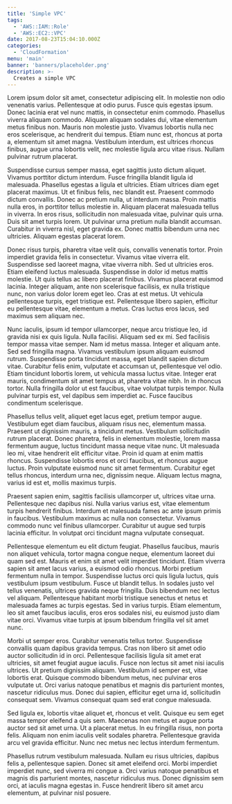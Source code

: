 ```yaml
---
title: 'Simple VPC'
tags:
  - 'AWS::IAM::Role'
  - 'AWS::EC2::VPC'
date: 2017-08-23T15:04:10.000Z
categories: 
  - 'CloudFormation'
menu: 'main'
banner: 'banners/placeholder.png'
description: >-
  Creates a simple VPC
---
```


Lorem ipsum dolor sit amet, consectetur adipiscing elit. In molestie non odio venenatis varius. Pellentesque at odio purus. Fusce quis egestas ipsum. Donec lacinia erat vel nunc mattis, in consectetur enim commodo. Phasellus viverra aliquam commodo. Aliquam aliquam sodales dui, vitae elementum metus finibus non. Mauris non molestie justo. Vivamus lobortis nulla nec eros scelerisque, ac hendrerit dui tempus. Etiam nunc est, rhoncus at porta a, elementum sit amet magna. Vestibulum interdum, est ultrices rhoncus finibus, augue urna lobortis velit, nec molestie ligula arcu vitae risus. Nullam pulvinar rutrum placerat.

Suspendisse cursus semper massa, eget sagittis justo dictum aliquet. Vivamus porttitor dictum interdum. Fusce fringilla blandit ligula id malesuada. Phasellus egestas a ligula et ultricies. Etiam ultrices diam eget placerat maximus. Ut et finibus felis, nec blandit est. Praesent commodo dictum convallis. Donec ac pretium nulla, ut interdum massa. Proin mattis nulla eros, in porttitor tellus molestie in. Aliquam placerat malesuada tellus in viverra. In eros risus, sollicitudin non malesuada vitae, pulvinar quis urna. Duis sit amet turpis lorem. Ut pulvinar urna pretium nulla blandit accumsan. Curabitur in viverra nisl, eget gravida ex. Donec mattis bibendum urna nec ultricies. Aliquam egestas placerat lorem.

Donec risus turpis, pharetra vitae velit quis, convallis venenatis tortor. Proin imperdiet gravida felis in consectetur. Vivamus vitae viverra elit. Suspendisse sed laoreet magna, vitae viverra nibh. Sed ut ultricies eros. Etiam eleifend luctus malesuada. Suspendisse in dolor id metus mattis molestie. Ut quis tellus ac libero placerat finibus. Vivamus placerat euismod lacinia. Integer aliquam, ante non scelerisque facilisis, ex nulla tristique nunc, non varius dolor lorem eget leo. Cras at est metus. Ut vehicula pellentesque turpis, eget tristique est. Pellentesque libero sapien, efficitur eu pellentesque vitae, elementum a metus. Cras luctus eros lacus, sed maximus sem aliquam nec.

Nunc iaculis, ipsum id tempor ullamcorper, neque arcu tristique leo, id gravida nisi ex quis ligula. Nulla facilisi. Aliquam sed ex mi. Sed facilisis tempor massa vitae semper. Nam id metus massa. Integer et aliquam ante. Sed sed fringilla magna. Vivamus vestibulum ipsum aliquam euismod rutrum. Suspendisse porta tincidunt massa, eget blandit sapien dictum vitae. Curabitur felis enim, vulputate et accumsan ut, pellentesque vel odio. Etiam tincidunt lobortis lorem, ut vehicula massa luctus vitae. Integer erat mauris, condimentum sit amet tempus at, pharetra vitae nibh. In in rhoncus tortor. Nulla fringilla dolor ut est faucibus, vitae volutpat turpis tempor. Nulla pulvinar turpis est, vel dapibus sem imperdiet ac. Fusce faucibus condimentum scelerisque.

Phasellus tellus velit, aliquet eget lacus eget, pretium tempor augue. Vestibulum eget diam faucibus, aliquam risus nec, elementum massa. Praesent ut dignissim mauris, a tincidunt metus. Vestibulum sollicitudin rutrum placerat. Donec pharetra, felis in elementum molestie, lorem massa fermentum augue, luctus tincidunt massa neque vitae nunc. Ut malesuada leo mi, vitae hendrerit elit efficitur vitae. Proin id quam at enim mattis rhoncus. Suspendisse lobortis eros et orci faucibus, et rhoncus augue luctus. Proin vulputate euismod nunc sit amet fermentum. Curabitur eget tellus rhoncus, interdum urna nec, dignissim neque. Aliquam lectus magna, varius id est et, mollis maximus turpis.

Praesent sapien enim, sagittis facilisis ullamcorper ut, ultrices vitae urna. Pellentesque nec dapibus nisi. Nulla varius varius est, vitae elementum turpis hendrerit finibus. Interdum et malesuada fames ac ante ipsum primis in faucibus. Vestibulum maximus ac nulla non consectetur. Vivamus commodo nunc vel finibus ullamcorper. Curabitur ut augue sed turpis lacinia efficitur. In volutpat orci tincidunt magna vulputate consequat.

Pellentesque elementum eu elit dictum feugiat. Phasellus faucibus, mauris non aliquet vehicula, tortor magna congue neque, elementum laoreet dui quam sed est. Mauris et enim sit amet velit imperdiet tincidunt. Etiam viverra sapien sit amet lacus varius, a euismod odio rhoncus. Morbi pretium fermentum nulla in tempor. Suspendisse luctus orci quis ligula luctus, quis vestibulum ipsum vestibulum. Fusce ut blandit tellus. In sodales justo vel tellus venenatis, ultrices gravida neque fringilla. Duis bibendum nec lectus vel aliquam. Pellentesque habitant morbi tristique senectus et netus et malesuada fames ac turpis egestas. Sed in varius turpis. Etiam elementum, leo sit amet faucibus iaculis, eros eros sodales nisi, eu euismod justo diam vitae orci. Vivamus vitae turpis at ipsum bibendum fringilla vel sit amet nunc.

Morbi ut semper eros. Curabitur venenatis tellus tortor. Suspendisse convallis quam dapibus gravida tempus. Cras non libero sit amet odio auctor sollicitudin id in orci. Pellentesque facilisis ligula sit amet erat ultricies, sit amet feugiat augue iaculis. Fusce non lectus sit amet nisi iaculis ultrices. Ut pretium dignissim aliquam. Vestibulum id semper est, vitae lobortis erat. Quisque commodo bibendum metus, nec pulvinar eros vulputate ut. Orci varius natoque penatibus et magnis dis parturient montes, nascetur ridiculus mus. Donec dui sapien, efficitur eget urna id, sollicitudin consequat sem. Vivamus consequat quam sed erat congue malesuada.

Sed ligula ex, lobortis vitae aliquet et, rhoncus et velit. Quisque eu sem eget massa tempor eleifend a quis sem. Maecenas non metus et augue porta auctor sed sit amet urna. Ut a placerat metus. In eu fringilla risus, non porta felis. Aliquam non enim iaculis velit sodales pharetra. Pellentesque gravida arcu vel gravida efficitur. Nunc nec metus nec lectus interdum fermentum.

Phasellus rutrum vestibulum malesuada. Nullam eu risus ultricies, dapibus felis a, pellentesque sapien. Donec sit amet eleifend orci. Morbi imperdiet imperdiet nunc, sed viverra mi congue a. Orci varius natoque penatibus et magnis dis parturient montes, nascetur ridiculus mus. Donec dignissim sem orci, at iaculis magna egestas in. Fusce hendrerit libero sit amet arcu elementum, at pulvinar nisl posuere.
